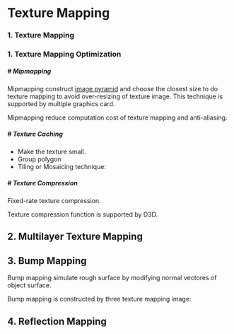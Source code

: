 # Texture Mapping

### 1. Texture Mapping







### 1. Texture Mapping Optimization





##### # Mipmapping

Mipmapping construct [image pyramid]() and choose the closest size to do texture mapping to avoid over-resizing of texture image. This technique is supported by multiple graphics card.

Mipmapping reduce computation cost of texture mapping and anti-aliasing.



##### # Texture Caching

- Make the texture small.
- Group polygon 
- Tiling or Mosaicing technique: 



##### # Texture Compression

Fixed-rate texture compression.


Texture compression function is supported by D3D.






## 2. Multilayer Texture Mapping










## 3. Bump Mapping

Bump mapping simulate rough surface by modifying normal vectores of object surface.

Bump mapping is constructed by three texture mapping image:





## 4. Reflection Mapping







